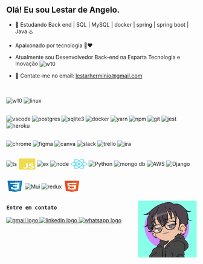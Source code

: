 <h2 align="left">Olá! Eu sou Lestar de Angelo.</h2>

- 🌱 Estudando Back end | SQL | MySQL | docker | spring | spring boot | Java ♨️

- Apaixonado por tecnologia 👾❤

- Atualmente sou Desenvolvedor Back-end na Esparta Tecnologia e Inovação <img align="center" alt="w10" height="30" width="30" src= "https://github.com/lestardeangelo/lestardeangelo/assets/91694593/0991183b-0951-48a0-9797-94e7bc86bf7d"/>


- 💬 Contate-me no email: lestarherminio@gmail.com

 
## 

<div style="display: inline_block"><br>
  
  <img align="center" alt="w10" height="30" width="45" src="https://cdn.jsdelivr.net/gh/devicons/devicon/icons/windows8/windows8-original.svg" />
  <img align="center" alt="linux" height="30" width="45" src="https://cdn.jsdelivr.net/gh/devicons/devicon/icons/linux/linux-original.svg" />
  
  ##
  
  <img align="center" alt="vscode" height="30" width="45" src="https://cdn.jsdelivr.net/gh/devicons/devicon/icons/vscode/vscode-original.svg" />
  <img align="center" alt="postgres" height="30" width="45" src="https://cdn.jsdelivr.net/gh/devicons/devicon/icons/postgresql/postgresql-original-wordmark.svg" />
  <img align="center" alt="sqlite3" height="30" width="45" src="https://cdn.jsdelivr.net/gh/devicons/devicon/icons/sqlite/sqlite-original-wordmark.svg" />
  <img align="center" alt="docker" height="30" width="45" src="https://cdn.jsdelivr.net/gh/devicons/devicon/icons/docker/docker-original-wordmark.svg" />
  <img align="center" alt="yarn" height="30" width="45" src="https://cdn.jsdelivr.net/gh/devicons/devicon/icons/yarn/yarn-original-wordmark.svg" />
  <img align="center" alt="npm" height="30" width="45" src="https://cdn.jsdelivr.net/gh/devicons/devicon/icons/npm/npm-original-wordmark.svg" />
  <img align="center" alt="git" height="30" width="45" src="https://cdn.jsdelivr.net/gh/devicons/devicon/icons/git/git-plain.svg" />
  <img align="center" alt="jest" height="30" width="45" src="https://cdn.jsdelivr.net/gh/devicons/devicon/icons/jest/jest-plain.svg" />
  <img align="center" alt="heroku" height="30" width="45" src="https://cdn.jsdelivr.net/gh/devicons/devicon/icons/heroku/heroku-original-wordmark.svg" />

  ##
  
  <img align="center" alt="chrome" height="30" width="45" src="https://cdn.jsdelivr.net/gh/devicons/devicon/icons/chrome/chrome-original.svg" />
  <img align="center" alt="figma" height="30" width="45" src="https://cdn.jsdelivr.net/gh/devicons/devicon/icons/figma/figma-original.svg" />
  <img align="center" alt="canva" height="30" width="45" src="https://cdn.jsdelivr.net/gh/devicons/devicon/icons/canva/canva-original.svg"  />
  <img align="center" alt="slack" height="30" width="45" src="https://cdn.jsdelivr.net/gh/devicons/devicon/icons/slack/slack-original.svg" />
  <img align="center" alt="trello" height="30" width="45" src="https://cdn.jsdelivr.net/gh/devicons/devicon/icons/trello/trello-plain-wordmark.svg" />
  <img align="center" alt="jira" height="30" width="45" src="https://cdn.jsdelivr.net/gh/devicons/devicon/icons/jira/jira-original-wordmark.svg" />
 
  ##
  
  <img align="center" alt="ts" height="30" width="45" src="https://cdn.jsdelivr.net/gh/devicons/devicon/icons/typescript/typescript-original.svg" />
  <img align="center" alt="js" height="30" width="45" src="https://raw.githubusercontent.com/devicons/devicon/master/icons/javascript/javascript-plain.svg" />
  <img align="center" alt="ex" height="30" width="45" src="https://cdn.jsdelivr.net/gh/devicons/devicon/icons/express/express-original.svg" />
  <img align="center" alt="node" height="30" width="45" src="https://cdn.jsdelivr.net/gh/devicons/devicon/icons/nodejs/nodejs-plain.svg" />
  <img align="center" alt="React" height="30" width="45" src="https://raw.githubusercontent.com/devicons/devicon/master/icons/react/react-original.svg" />
  <img align="center" alt="Python" height="30" width="45" src="https://cdn.jsdelivr.net/gh/devicons/devicon/icons/python/python-original-wordmark.svg" />
  <img align="center" alt="mongo db" height="30" width="45" src="https://cdn.jsdelivr.net/gh/devicons/devicon/icons/mongodb/mongodb-original.svg"   />
  <img align="center" alt="AWS" height="30" width="45" src="https://cdn.jsdelivr.net/gh/devicons/devicon/icons/amazonwebservices/amazonwebservices-original.svg" />
  <img align="center" alt="Django" height="30" width="45" src="https://cdn.jsdelivr.net/gh/devicons/devicon/icons/django/django-plain-wordmark.svg" />
 
   ##
  
  <img align="center" alt="CSS" height="30" width="45" src="https://raw.githubusercontent.com/devicons/devicon/master/icons/css3/css3-original.svg" />
  <img align="center" alt="Mui" height="30" width="45" src="https://cdn.jsdelivr.net/gh/devicons/devicon/icons/materialui/materialui-original.svg" />
  <img align="center" alt="redux" height="30" width="45" src="https://cdn.jsdelivr.net/gh/devicons/devicon/icons/redux/redux-original.svg" />
  <img align="center" alt="HTML"height="30" width="45" src="https://raw.githubusercontent.com/devicons/devicon/master/icons/html5/html5-original.svg" />

</div>

###

<img align="right" height="150" src="./img/v%20(1).png"  />

##

### `Entre em contato`

<div align="left">
 <a href="mailto:lestarherminio@gmail.com" target="_blank">
    <img src="https://img.shields.io/static/v1?message=Gmail&logo=gmail&label=&color=D14836&logoColor=white&labelColor=&style=for-the-badge" height="35" alt="gmail logo"  />
  </a>
  <a href="https://www.linkedin.com/in/lestarangelo" target="_blank">
    <img src="https://img.shields.io/static/v1?message=LinkedIn&logo=linkedin&label=&color=0077B5&logoColor=white&labelColor=&style=for-the-badge" height="35" alt="linkedin logo"  />
  </a>
  <a href="https://wa.me/5541999249829" target="_blank">
    <img src="https://img.shields.io/static/v1?message=Whatsapp&logo=whatsapp&label=&color=25D366&logoColor=white&labelColor=&style=for-the-badge" height="35" alt="whatsapp logo"  />
  </a>
</div>

###
